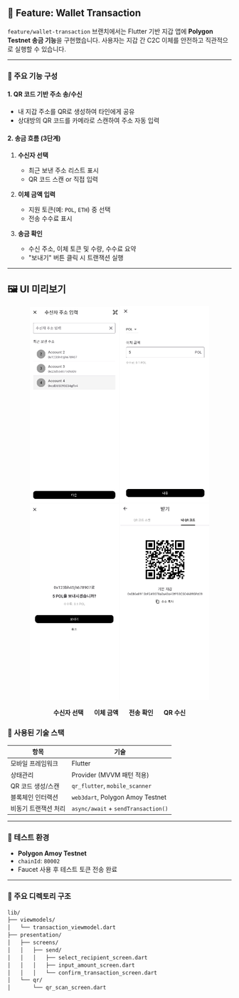 ## 🔁 Feature: Wallet Transaction

`feature/wallet-transaction` 브랜치에서는 Flutter 기반 지갑 앱에 **Polygon Testnet 송금 기능**을 구현했습니다. 사용자는 지갑 간 C2C 이체를 안전하고 직관적으로 실행할 수 있습니다.

---

### 📌 주요 기능 구성

#### 1. **QR 코드 기반 주소 송/수신**

- 내 지갑 주소를 QR로 생성하여 타인에게 공유
- 상대방의 QR 코드를 카메라로 스캔하여 주소 자동 입력

#### 2. **송금 흐름 (3단계)**

1. **수신자 선택**
   - 최근 보낸 주소 리스트 표시
   - QR 코드 스캔 or 직접 입력

2. **이체 금액 입력**
   - 지원 토큰(예: `POL`, `ETH`) 중 선택
   - 전송 수수료 표시

3. **송금 확인**
   - 수신 주소, 이체 토큰 및 수량, 수수료 요약
   - "보내기" 버튼 클릭 시 트랜잭션 실행

---

## 🖼️ UI 미리보기

<p align="center">
  <img src="lib/assets/SelectRecipient.png" width="200" alt="수신자 선택"/>
  <img src="lib/assets/InputAmountScreen.png" width="200" alt="이체 금액"/>
  <img src="lib/assets/ConfirmTransactionScreen.png" width="200" alt="송금 확인"/>
  <img src="lib/assets/ReceiveQrScreen.png" width="200" alt="QR 수신"/>
</p>

<p align="center">
  <b>수신자 선택</b> &nbsp;&nbsp;&nbsp;&nbsp;
  <b>이체 금액</b> &nbsp;&nbsp;&nbsp;&nbsp;
  <b>전송 확인</b> &nbsp;&nbsp;&nbsp;&nbsp;
  <b>QR 수신</b>
</p>

### 🧱 사용된 기술 스택

| 항목 | 기술 |
|------|------|
| 모바일 프레임워크 | Flutter |
| 상태관리 | Provider (MVVM 패턴 적용) |
| QR 코드 생성/스캔 | `qr_flutter`, `mobile_scanner` |
| 블록체인 인터랙션 | `web3dart`, Polygon Amoy Testnet |
| 비동기 트랜잭션 처리 | `async/await` + `sendTransaction()` |

---

### 🧪 테스트 환경

- **Polygon Amoy Testnet**
- `chainId`: `80002`
- Faucet 사용 후 테스트 토큰 전송 완료

---

### 📂 주요 디렉토리 구조

```bash
lib/
├── viewmodels/
│   └── transaction_viewmodel.dart
├── presentation/
│   ├── screens/
│   │   ├── send/
│   │   │   ├── select_recipient_screen.dart
│   │   │   ├── input_amount_screen.dart
│   │   │   └── confirm_transaction_screen.dart
│   └── qr/
│       └── qr_scan_screen.dart
